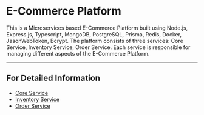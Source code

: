 # E-Commerce Platform
This is a Microservices based E-Commerce Platform built using Node.js, Express.js, Typescript, MongoDB, PostgreSQL, Prisma, Redis, Docker, JasonWebToken, Bcrypt. The platform consists of three services: Core Service, Inventory Service, Order Service. Each service is responsible for managing different aspects of the E-Commerce Platform.

---

## For Detailed Information
- [Core Service]("/Core-Service/README.md")
- [Inventory Service]("/Inventory-Service/README.md")
- [Order Service]("/Order-Service/README.md")